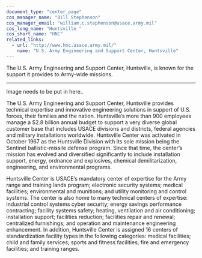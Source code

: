 ```yaml
---
document_type: "center_page"
cos_manager_name: "Bill Stephenson"
cos_manager_email: "william.c.stephenson@usace.army.mil"
cos_long_name: "Huntsville "
cos_short_name: "HNC"
related_links:
  - url: "http://www.hnc.usace.army.mil/"
    name: "U.S. Army Engineering and Support Center, Huntsville"
---
```


The U.S. Army Engineering and Support Center, Huntsville, is known for the support it provides to Army-wide missions.

---

Image needs to be put in here..

The U.S. Army Engineering and Support Center, Huntsville provides technical expertise and innovative engineering solutions in support of U.S. forces, their families and the nation. Huntsville’s more than 900 employees manage a \$2.8 billion annual budget to support a very diverse global customer base that includes USACE divisions and districts, federal agencies and military installations worldwide. Huntsville Center was activated in October 1967 as the Huntsville Division with its sole mission being the Sentinel ballistic-missile defense program. Since that time, the center’s mission has evolved and diversified significantly to include installation support, energy, ordnance and explosives, chemical demilitarization, engineering, and environmental programs.

Huntsville Center is USACE’s mandatory center of expertise for the Army range and training lands program; electronic security systems; medical facilities; environmental and munitions; and utility monitoring and control systems. The center is also home to many technical centers of expertise: industrial control systems cyber security; energy savings performance contracting; facility systems safety; heating, ventilation and air conditioning; installation support; facilities reduction; facilities repair and renewal; centralized furnishings; and operation and maintenance engineering enhancement. In addition, Huntsville Center is assigned 16 centers of standardization facility types in the following categories: medical facilities; child and family services; sports and fitness facilities; fire and emergency facilities; and training ranges.
